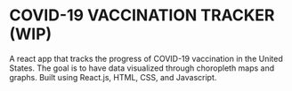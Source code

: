 # COVID-19 VACCINATION TRACKER (WIP)
A react app that tracks the progress of COVID-19 vaccination in the United States.
The goal is to have data visualized through choropleth maps and graphs.
Built using React.js, HTML, CSS, and Javascript.
